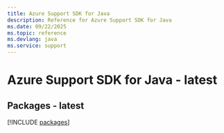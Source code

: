 ```yaml
---
title: Azure Support SDK for Java
description: Reference for Azure Support SDK for Java
ms.date: 09/22/2025
ms.topic: reference
ms.devlang: java
ms.service: support
---
```

# Azure Support SDK for Java - latest
## Packages - latest
[!INCLUDE [packages](support-index.md)]
